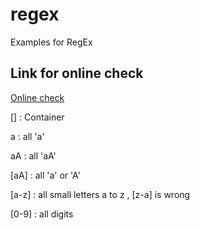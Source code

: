 # regex
Examples for RegEx

## Link for online check
[Online check](https://regexr.com/)

[]  : Container

a     : all 'a'

aA    : all 'aA'

[aA]  : all 'a' or 'A'

[a-z] : all small letters a to z , [z-a] is wrong

[0-9] : all digits




